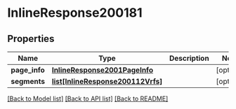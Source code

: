 # InlineResponse200181

## Properties
Name | Type | Description | Notes
------------ | ------------- | ------------- | -------------
**page_info** | [**InlineResponse2001PageInfo**](InlineResponse2001PageInfo.md) |  | [optional] 
**segments** | [**list[InlineResponse200112Vrfs]**](InlineResponse200112Vrfs.md) |  | [optional] 

[[Back to Model list]](../README.md#documentation-for-models) [[Back to API list]](../README.md#documentation-for-api-endpoints) [[Back to README]](../README.md)

